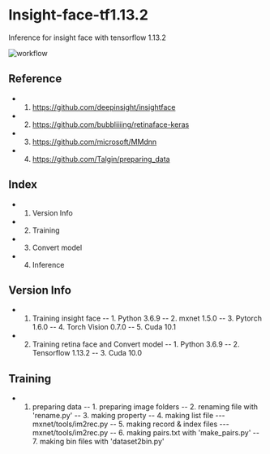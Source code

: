# Insight-face-tf1.13.2
Inference for insight face with tensorflow 1.13.2

![workflow](https://user-images.githubusercontent.com/62841284/121994728-c7008300-cde0-11eb-98b4-3b1a4c835585.jpg)

## Reference
  - 1. https://github.com/deepinsight/insightface
  - 2. https://github.com/bubbliiiing/retinaface-keras 
  - 3. https://github.com/microsoft/MMdnn 
  - 4. https://github.com/Talgin/preparing_data
  
## Index
  - 1. Version Info
  - 2. Training
  - 3. Convert model
  - 4. Inference
  
## Version Info
  - 1. Training insight face
    -- 1. Python 3.6.9
    -- 2. mxnet 1.5.0
    -- 3. Pytorch 1.6.0
    -- 4. Torch Vision 0.7.0
    -- 5. Cuda 10.1

  - 2. Training retina face and Convert model
    -- 1. Python 3.6.9
    -- 2. Tensorflow 1.13.2
    -- 3. Cuda 10.0
    
## Training
  - 1. preparing data
      -- 1. preparing image folders
      -- 2. renaming file with 'rename.py'
      -- 3. making property
      -- 4. making list file 
        --- mxnet/tools/im2rec.py
      -- 5. making record & index files
        --- mxnet/tools/im2rec.py
      -- 6. making pairs.txt with 'make_pairs.py'
      -- 7. making bin files with 'dataset2bin.py'
      

      
